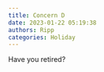 ```yaml
---
title: Concern D
date: 2023-01-22 05:19:38
authors: Ripp
categories: Holiday
---
```


 Have you retired?